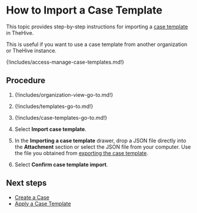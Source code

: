 # How to Import a Case Template

This topic provides step-by-step instructions for importing a [case template](about-case-templates.md) in TheHive.

This is useful if you want to use a case template from another organization or TheHive instance.

{!includes/access-manage-case-templates.md!}

## Procedure

1. {!includes/organization-view-go-to.md!}

2. {!includes/templates-go-to.md!}

3. {!includes/case-templates-go-to.md!}

4. Select **Import case template**.

5. In the **Importing a case template** drawer, drop a JSON file directly into the **Attachment** section or select the JSON file from your computer. Use the file you obtained from [exporting the case template](export-a-case-template.md).

6. Select **Confirm case template import**.

## Next steps

* [Create a Case](../../../../analyst-corner/cases/create-a-new-case.md)
* [Apply a Case Template](../../../../analyst-corner/cases/apply-a-case-template.md)